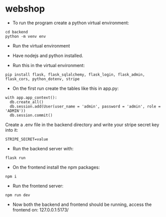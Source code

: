 # webshop
* To run the program create a python virtual environment: 
```
cd backend
python -m venv env
```

* Run the virtual environment

* Have nodejs and python installed.

* Run this in the virtual environment:
```
pip install flask, flask_sqlalchemy, flask_login, flask_admin, flask_cors, python_dotenv, stripe
```

* On the first run create the tables like this in app.py:
```
with app.app_context():
  db.create_all()
  db.session.add(User(user_name = 'admin', password = 'admin', role = 'ADMIN'))
  db.session.commit()
```

Create a .env file in the backend directory and write your stripe secret key into it:
```
STRIPE_SECRET=value
```

* Run the backend server with:
```
flask run
```

* On the frontend install the npm packages:
```
npm i
```

* Run the frontend server:
```
npm run dev
```

* Now both the backend and frontend should be running, access the frontend on: 127.0.0.1:5173/
